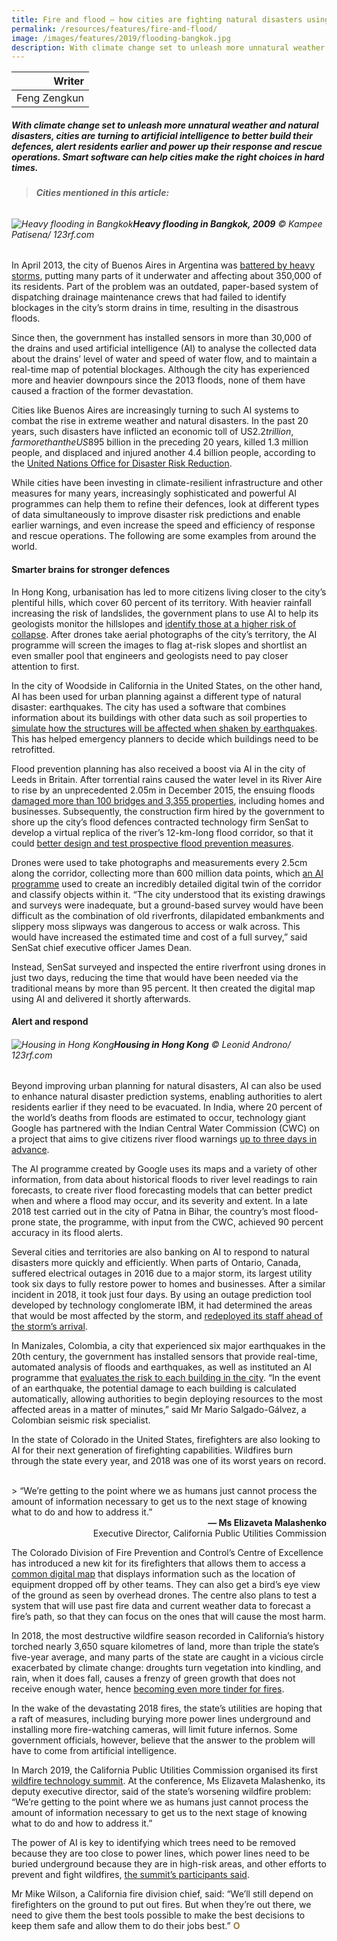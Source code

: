 ```yaml
---
title: Fire and flood — how cities are fighting natural disasters using AI
permalink: /resources/features/fire-and-flood/
image: /images/features/2019/flooding-bangkok.jpg
description: With climate change set to unleash more unnatural weather and natural disasters, cities are turning to artificial intelligence to better build their defences, alert residents earlier and power up their response and rescue operations. Smart software can help cities make the right choices in hard times. 
---
```


| Writer |
|---:|
| Feng Zengkun |

##### With climate change set to unleash more unnatural weather and natural disasters, cities are turning to artificial intelligence to better build their defences, alert residents earlier and power up their response and rescue operations. Smart software can help cities make the right choices in hard times.

> ###### **Cities mentioned in this article:** <br> 

###### ![Heavy flooding in Bangkok](/images/features/2019/flooding-bangkok.jpg/)**Heavy flooding in Bangkok, 2009** © Kampee Patisena/ 123rf.com

In April 2013, the city of Buenos Aires in Argentina was [battered by heavy storms](https://www.digitalistmag.com/improving-lives/2018/04/24/buenos-aires-deploys-internet-of-things-to-prevent-disaster-06091325), putting many parts of it underwater and affecting about 350,000 of its residents. Part of the problem was an outdated, paper-based system of dispatching drainage maintenance crews that had failed to identify blockages in the city’s storm drains in time, resulting in the disastrous floods. 

Since then, the government has installed sensors in more than 30,000 of the drains and used artificial intelligence (AI) to analyse the collected data about the drains’ level of water and speed of water flow, and to maintain a real-time map of potential blockages. Although the city has experienced more and heavier downpours since the 2013 floods, none of them have caused a fraction of the former devastation. 

Cities like Buenos Aires are increasingly turning to such AI systems to combat the rise in extreme weather and natural disasters. In the past 20 years, such disasters have inflicted an economic toll of US$2.2 trillion, far more than the US$895 billion in the preceding 20 years, killed 1.3 million people, and displaced and injured another 4.4 billion people, according to the [United Nations Office for Disaster Risk Reduction](https://public.wmo.int/en/media/news/new-report-highlights-economic-cost-of-disasters). 

While cities have been investing in climate-resilient infrastructure and other measures for many years, increasingly sophisticated and powerful AI programmes can help them to refine their defences, look at different types of data simultaneously to improve disaster risk predictions and enable earlier warnings, and even increase the speed and efficiency of response and rescue operations. The following are some examples from around the world. 

#### **Smarter brains for stronger defences**

In Hong Kong, urbanisation has led to more citizens living closer to the city’s plentiful hills, which cover 60 percent of its territory. With heavier rainfall increasing the risk of landslides, the government plans to use AI to help its geologists monitor the hillslopes and [identify those at a higher risk of collapse](https://govinsider.asia/smart-gov/hong-kong-climate-change-disaster-ai/). After drones take aerial photographs of the city’s territory, the AI programme will screen the images to flag at-risk slopes and shortlist an even smaller pool that engineers and geologists need to pay closer attention to first. 

In the city of Woodside in California in the United States, on the other hand, AI has been used for urban planning against a different type of natural disaster: earthquakes. The city has used a software that combines information about its buildings with other data such as soil properties to [simulate how the structures will be affected when shaken by earthquakes](https://www.fastcompany.com/90232955/disaster-relief-is-dangerously-broken-can-ai-fix-it). This has helped emergency planners to decide which buildings need to be retrofitted. 

Flood prevention planning has also received a boost via AI in the city of Leeds in Britain. After torrential rains caused the water level in its River Aire to rise by an unprecedented 2.05m in December 2015, the ensuing floods [damaged more than 100 bridges and 3,355 properties](https://www.westyorks-ca.gov.uk/media/2532/leeds-city-region-flood-review-report-executive-summary-final.pdf), including homes and businesses. Subsequently, the construction firm hired by the government to shore up the city’s flood defences contracted technology firm SenSat to develop a virtual replica of the river’s 12-km-long flood corridor, so that it could [better design and test prospective flood prevention measures](http://www.bbc.com/future/story/20190226-how-to-bring-wildfires-back-under-control).

Drones were used to take photographs and measurements every 2.5cm along the corridor, collecting more than 600 million data points, which [an AI programme](https://www.sensat.co.uk/blog-leeds-flood-alleviation-scheme) used to create an incredibly detailed digital twin of the corridor and classify objects within it. “The city understood that its existing drawings and surveys were inadequate, but a ground-based survey would have been difficult as the combination of old riverfronts, dilapidated embankments and slippery moss slipways was dangerous to access or walk across. This would have increased the estimated time and cost of a full survey,” said SenSat chief executive officer James Dean. 

Instead, SenSat surveyed and inspected the entire riverfront using drones in just two days, reducing the time that would have been needed via the traditional means by more than 95 percent. It then created the digital map using AI and delivered it shortly afterwards. 

#### **Alert and respond**

###### ![Housing in Hong Kong](/images/features/2019/housing-hongkong.jpg/)**Housing in Hong Kong** © Leonid Androno/ 123rf.com

Beyond improving urban planning for natural disasters, AI can also be used to enhance natural disaster prediction systems, enabling authorities to alert residents earlier if they need to be evacuated. In India, where 20 percent of the world’s deaths from floods are estimated to occur, technology giant Google has partnered with the Indian Central Water Commission (CWC) on a project that aims to give citizens river flood warnings [up to three days in advance](https://www.livemint.com/companies/people/google-leveraging-machine-learning-to-predict-india-floods-1552193194482.html). 

The AI programme created by Google uses its maps and a variety of other information, from data about historical floods to river level readings to rain forecasts, to create river flood forecasting models that can better predict when and where a flood may occur, and its severity and extent. In a late 2018 test carried out in the city of Patna in Bihar, the country’s most flood-prone state, the programme, with input from the CWC, achieved 90 percent accuracy in its flood alerts. 

Several cities and territories are also banking on AI to respond to natural disasters more quickly and efficiently. When parts of Ontario, Canada, suffered electrical outages in 2016 due to a major storm, its largest utility took six days to fully restore power to homes and businesses. After a similar incident in 2018, it took just four days. By using an outage prediction tool developed by technology conglomerate IBM, it had determined the areas that would be most affected by the storm, and [redeployed its staff ahead of the storm’s arrival](https://www.wsj.com/articles/ai-helps-cities-predict-natural-disasters-1530065100). 

In Manizales, Colombia, a city that experienced six major earthquakes in the 20th century, the government has installed sensors that provide real-time, automated analysis of floods and earthquakes, as well as instituted an AI programme that [evaluates the risk to each building in the city](https://www.theguardian.com/cities/2018/nov/08/earthquakes-mudslides-active-volcano-worlds-riskiest-city-manizales-colombia). “In the event of an earthquake, the potential damage to each building is calculated automatically, allowing authorities to begin deploying resources to the most affected areas in a matter of minutes,” said Mr Mario Salgado-Gálvez, a Colombian seismic risk specialist. 

In the state of Colorado in the United States, firefighters are also looking to AI for their next generation of firefighting capabilities. Wildfires burn through the state every year, and 2018 was one of its worst years on record. 

<br>
> “We’re getting to the point where we as humans just cannot process the amount of information necessary to get us to the next stage of knowing what to do and how to address it.”

<div align="right"><b>— Ms Elizaveta Malashenko</b><br> Executive Director, California Public Utilities Commission</div>

The Colorado Division of Fire Prevention and Control’s Centre of Excellence has introduced a new kit for its firefighters that allows them to access a [common digital map](https://www.bizjournals.com/denver/news/2018/11/09/colorado-wildfire-fighting-innovation.html) that displays information such as the location of equipment dropped off by other teams. They can also get a bird’s eye view of the ground as seen by overhead drones. The centre also plans to test a system that will use past fire data and current weather data to forecast a fire’s path, so that they can focus on the ones that will cause the most harm. 

In 2018, the most destructive wildfire season recorded in California’s history torched nearly 3,650 square kilometres of land, more than triple the state’s five-year average, and many parts of the state are caught in a vicious circle exacerbated by climate change: droughts turn vegetation into kindling, and rain, when it does fall, causes a frenzy of green growth that does not receive enough water, hence [becoming even more tinder for fires](https://www.bloomberg.com/news/articles/2019-01-17/california-fires-burn-all-year-as-drought-left-state-a-tinderbox). 

In the wake of the devastating 2018 fires, the state’s utilities are hoping that a raft of measures, including burying more power lines underground and installing more fire-watching cameras, will limit future infernos. Some government officials, however, believe that the answer to the problem will have to come from artificial intelligence. 

In March 2019, the California Public Utilities Commission organised its first [wildfire technology summit](https://www.govtech.com/fs/Californias-Historic-Wildfires-Lead-to-Tests-of-AI-Cameras.html). At the conference, Ms Elizaveta Malashenko, its deputy executive director, said of the state’s worsening wildfire problem: “We’re getting to the point where we as humans just cannot process the amount of information necessary to get us to the next stage of knowing what to do and how to address it.” 

The power of AI is key to identifying which trees need to be removed because they are too close to power lines, which power lines need to be buried underground because they are in high-risk areas, and other efforts to prevent and fight wildfires, [the summit’s participants said](https://sacramento.cbslocal.com/2019/03/20/artificial-intelligence-technology-wildfires/). 

Mr Mike Wilson, a California fire division chief, said: “We’ll still depend on firefighters on the ground to put out fires. But when they’re out there, we need to give them the best tools possible to make the best decisions to keep them safe and allow them to do their jobs best.” **<font color="#967942">O</font>**
